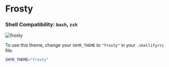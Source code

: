 # Frosty 

### Shell Compatibility: `bash`, `zsh`

![frosty](https://github.com/user-attachments/assets/ca0d75c6-1791-4e2e-a086-b3f16a0d294d)

To use this theme, change your `SHYR_THEME` to `"frosty"` in your `.shellifyrrc` file.

```sh
SHYR_THEME="frosty"
```
